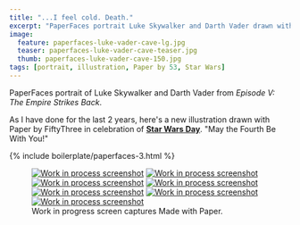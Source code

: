 ```yaml
---
title: "...I feel cold. Death."
excerpt: "PaperFaces portrait Luke Skywalker and Darth Vader drawn with Paper by 53 on an iPad."
image: 
  feature: paperfaces-luke-vader-cave-lg.jpg
  teaser: paperfaces-luke-vader-cave-teaser.jpg
  thumb: paperfaces-luke-vader-cave-150.jpg
tags: [portrait, illustration, Paper by 53, Star Wars]
---
```


PaperFaces portrait of Luke Skywalker and Darth Vader from *Episode V: The Empire Strikes Back*.

As I have done for the last 2 years, here's a new illustration drawn with Paper by FiftyThree in celebration of [**Star Wars Day**](http://www.starwars.com/may-the-4th). "May the Fourth Be With You!"

{% include boilerplate/paperfaces-3.html %}

<figure class="third">
	<a href="{{ site.url }}/assets/images/paperfaces-luke-vader-cave-process-1-lg.jpg"><img src="{{ site.url }}/assets/images/paperfaces-luke-vader-cave-process-1-600.jpg" alt="Work in process screenshot"></a>
	<a href="{{ site.url }}/assets/images/paperfaces-luke-vader-cave-process-2-lg.jpg"><img src="{{ site.url }}/assets/images/paperfaces-luke-vader-cave-process-2-600.jpg" alt="Work in process screenshot"></a>
	<a href="{{ site.url }}/assets/images/paperfaces-luke-vader-cave-process-3-lg.jpg"><img src="{{ site.url }}/assets/images/paperfaces-luke-vader-cave-process-3-600.jpg" alt="Work in process screenshot"></a>
	<a href="{{ site.url }}/assets/images/paperfaces-luke-vader-cave-process-4-lg.jpg"><img src="{{ site.url }}/assets/images/paperfaces-luke-vader-cave-process-4-600.jpg" alt="Work in process screenshot"></a>
	<a href="{{ site.url }}/assets/images/paperfaces-luke-vader-cave-process-5-lg.jpg"><img src="{{ site.url }}/assets/images/paperfaces-luke-vader-cave-process-5-600.jpg" alt="Work in process screenshot"></a>
	<a href="{{ site.url }}/assets/images/paperfaces-luke-vader-cave-process-6-lg.jpg"><img src="{{ site.url }}/assets/images/paperfaces-luke-vader-cave-process-6-600.jpg" alt="Work in process screenshot"></a>
  <a href="{{ site.url }}/assets/images/paperfaces-luke-vader-cave-process-7-lg.jpg"><img src="{{ site.url }}/assets/images/paperfaces-luke-vader-cave-process-7-600.jpg" alt="Work in process screenshot"></a>
	<figcaption>Work in progress screen captures Made with Paper.</figcaption>
</figure>
